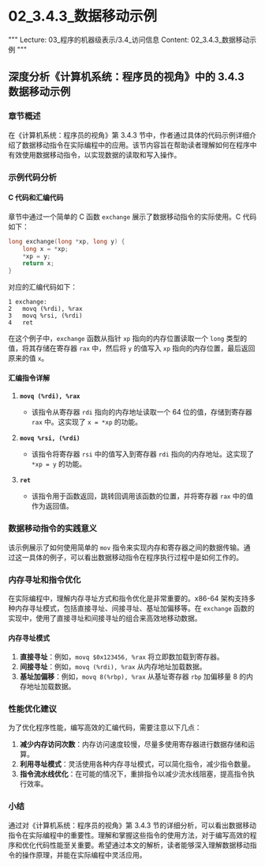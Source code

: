 # 02_3.4.3_数据移动示例

"""
Lecture: 03_程序的机器级表示/3.4_访问信息
Content: 02_3.4.3_数据移动示例
"""

## 深度分析《计算机系统：程序员的视角》中的 3.4.3 数据移动示例

### 章节概述

在《计算机系统：程序员的视角》第 3.4.3 节中，作者通过具体的代码示例详细介绍了数据移动指令在实际编程中的应用。该节内容旨在帮助读者理解如何在程序中有效使用数据移动指令，以实现数据的读取和写入操作。

### 示例代码分析

#### C 代码和汇编代码

章节中通过一个简单的 C 函数 `exchange` 展示了数据移动指令的实际使用。C 代码如下：

```c
long exchange(long *xp, long y) {
    long x = *xp;
    *xp = y;
    return x;
}
```

对应的汇编代码如下：

```assembly
1 exchange:
2   movq (%rdi), %rax
3   movq %rsi, (%rdi)
4   ret
```

在这个例子中，`exchange` 函数从指针 `xp` 指向的内存位置读取一个 `long` 类型的值，将其存储在寄存器 `rax` 中，然后将 `y` 的值写入 `xp` 指向的内存位置，最后返回原来的值 `x`。

#### 汇编指令详解

1. **`movq (%rdi), %rax`**
   - 该指令从寄存器 `rdi` 指向的内存地址读取一个 64 位的值，存储到寄存器 `rax` 中。这实现了 `x = *xp` 的功能。
   
2. **`movq %rsi, (%rdi)`**
   - 该指令将寄存器 `rsi` 中的值写入到寄存器 `rdi` 指向的内存地址。这实现了 `*xp = y` 的功能。
   
3. **`ret`**
   - 该指令用于函数返回，跳转回调用该函数的位置，并将寄存器 `rax` 中的值作为返回值。

### 数据移动指令的实践意义

该示例展示了如何使用简单的 `mov` 指令来实现内存和寄存器之间的数据传输。通过这一具体的例子，可以看出数据移动指令在程序执行过程中是如何工作的。

### 内存寻址和指令优化

在实际编程中，理解内存寻址方式和指令优化是非常重要的。x86-64 架构支持多种内存寻址模式，包括直接寻址、间接寻址、基址加偏移等。在 `exchange` 函数的实现中，使用了直接寻址和间接寻址的组合来高效地移动数据。

#### 内存寻址模式

1. **直接寻址**：例如，`movq $0x123456, %rax` 将立即数加载到寄存器。
2. **间接寻址**：例如，`movq (%rdi), %rax` 从内存地址加载数据。
3. **基址加偏移**：例如，`movq 8(%rbp), %rax` 从基址寄存器 `rbp` 加偏移量 8 的内存地址加载数据。

### 性能优化建议

为了优化程序性能，编写高效的汇编代码，需要注意以下几点：

1. **减少内存访问次数**：内存访问速度较慢，尽量多使用寄存器进行数据存储和运算。
2. **利用寻址模式**：灵活使用各种内存寻址模式，可以简化指令，减少指令数量。
3. **指令流水线优化**：在可能的情况下，重排指令以减少流水线阻塞，提高指令执行效率。

### 小结

通过对《计算机系统：程序员的视角》第 3.4.3 节的详细分析，可以看出数据移动指令在实际编程中的重要性。理解和掌握这些指令的使用方法，对于编写高效的程序和优化代码性能至关重要。希望通过本文的解析，读者能够深入理解数据移动指令的操作原理，并能在实际编程中灵活应用。